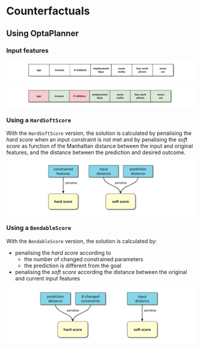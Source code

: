 # Counterfactuals

## Using OptaPlanner

### Input features

![](../docs/features.png)

![](../docs/constrained-features.png)

### Using a `HardSoftScore`

With the `HardSoftScore` version, the solution is calculated by penalising the *hard score* when an input constraint is not met and by penalising the *soft score* as function of the Manhattan distance between the input and original features, and the distance between the prediction and desired outcome. 

![](../docs/hardsoftscore.png)

### Using a `BendableScore`

With the `BendableScore` version, the solution is calculated by:

- penalising the *hard score* according to
    - the number of changed constrained parameters
    - the prediction is different from the goal
- penalising the *soft score* according the distance between the original and current input features

![](../docs/bendablescore.png)